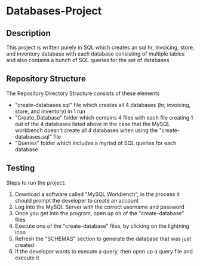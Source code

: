 # Databases-Project
## Description
This project is written purely in SQL which creates an sql hr, invoicing, store, and inventory database with each database consisting of multiple tables and also contains a bunch of SQL queries for the set of databases
## Repository Structure
The Repository Directory Structure consists of these elements
- "create-databases.sql" file which creates all 4 databases (hr, invoicing, store, and inventory) in 1 run 
- "Create_Database" folder which contains 4 files with each file creating 1 out of the 4 databases listed above in the case that the MySQL workbench doesn't create all 4 databases when using the "create-databases.sql" file
- "Queries" folder which includes a myriad of SQL queries for each database
## Testing
Steps to run the project:
1. Download a software called "MySQL Workbench", in the process it should prompt the developer to create an account 
2. Log into the MySQL Server with the correct username and password
3. Once you get into the program, open up on of the "create-database" files
4. Execute one of the "create-database" files, by clicking on the lightning icon
5. Refresh the "SCHEMAS" section to generate the database that was just created
6. If the developer wants to execute a query, then open up a query file and execute it
